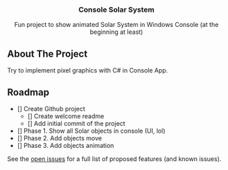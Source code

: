 <div align="center">
 <!--  <a href="https://github.com/othneildrew/Best-README-Template">
    <img src="images/logo.png" alt="Logo" width="80" height="80">
  </a>-->

  <h3 align="center">Console Solar System</h3>

  <p align="center">
    Fun project to show animated Solar System in Windows Console (at the beginning at least)
    <br />
  </p>
</div>



<!-- ABOUT THE PROJECT -->
## About The Project

Try to implement pixel graphics with C# in Console App. 

<!-- ROADMAP -->
## Roadmap

- [] Create Github project
  - [] Create welcome readme
  - [] Add initial commit of the project
- [] Phase 1. Show all Solar objects in console (UI, lol)
- [] Phase 2. Add objects move
- [] Phase 3. Add objects animation

See the [open issues](https://github.com/github_username/repo_name/issues) for a full list of proposed features (and known issues).


